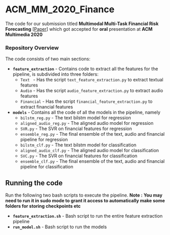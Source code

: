 # ACM_MM_2020_Finance
The code for our submission titled  **Multimodal Multi-Task Financial Risk Forecasting** [[Paper](https://dl.acm.org/doi/10.1145/3394171.3413752)] which got accepted for **oral** presentation at **ACM Multimedia 2020**

### Repository Overview

The code consists of two main sections: 
- **`feature_extraction`** - Contains code to extract all the features for the pipeline, is subdivided into three folders:
    - `Text ` - Has the script `text_feature_extraction.py` to extract textual features
    - `Audio` - Has the script `audio_feature_extraction.py` to extract audio features
    - `Financial` - Has the script `financial_feature_extraction.py` to extract financial features
- **`models`** - Contains all the code of all the models in the pipeline, namely
  - `bilstm_reg.py` - The text bilstm model for regression
  - `aligned_audio_reg.py` - The aligned audio model for regression
  - `SVR.py` - The SVR on financial features for regression
  - `ensemble_reg.py` - The final ensemble of the text, audio and financial pipeline for regression
  - `bilstm_clf.py` - The text bilstm model for classification
  - `aligned_audio_clf.py` - The aligned audio model for classification
  - `SVC.py` - The SVR on financial features for classification
  - `ensemble_clf.py` - The final ensemble of the text, audio and financial pipeline for classification

## Running the code
Run the following two bash scripts to execute the pipeline. **Note :** **You may need to run it in sudo mode to grant it access to automatically make some folders for storing checkpoints etc**


- **`feature_extraction.sh`** - Bash script to run the entire feature extraction pipeline
- **`run_model.sh`** - Bash script to run the models